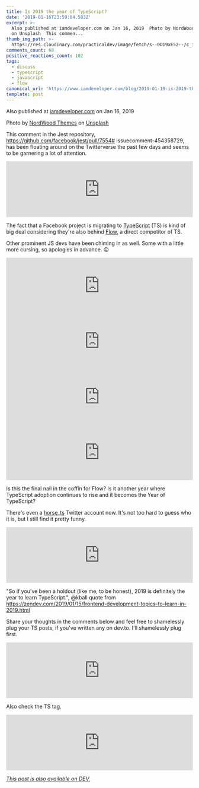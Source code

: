 ```yaml
---
title: Is 2019 the year of TypeScript?
date: '2019-01-16T23:59:04.583Z'
excerpt: >-
  Also published at iamdeveloper.com on Jan 16, 2019  Photo by NordWood Themes
  on Unsplash  This commen...
thumb_img_path: >-
  https://res.cloudinary.com/practicaldev/image/fetch/s--0D19xE52--/c_imagga_scale,f_auto,fl_progressive,h_420,q_auto,w_1000/https://thepracticaldev.s3.amazonaws.com/i/eoz2gg948ys22w1ir00h.jpg
comments_count: 68
positive_reactions_count: 102
tags:
  - discuss
  - typescript
  - javascript
  - flow
canonical_url: 'https://www.iamdeveloper.com/blog/2019-01-19-is-2019-the-year-of-typescript/'
template: post
---
```



Also published at [iamdeveloper.com](https://www.iamdeveloper.com/blog/2019-01-19-is-2019-the-year-of-typescript/) on Jan 16, 2019

Photo by [NordWood Themes](https://unsplash.com/photos/C0sW3yscQXc?utm_source=unsplash&utm_medium=referral&utm_content=creditCopyText) on [Unsplash](https://unsplash.com/search/photos/this-is-the-year?utm_source=unsplash&utm_medium=referral&utm_content=creditCopyText)

This comment in the Jest repository, https://github.com/facebook/jest/pull/7554# issuecomment-454358729, has been floating around on the Twitterverse the past few days and seems to be garnering a lot of attention.


<iframe class="liquidTag" src="https://dev.to/embed/twitter?args=1085396444201275392" style="border: 0; width: 100%;"></iframe>


The fact that a Facebook project is migrating to [TypeScript](http://www.typescriptlang.org) (TS) is kind of big deal considering they're also behind [Flow](https://flowtype.org), a direct competitor of TS.

Other prominent JS devs have been chiming in as well. Some with a little more cursing, so apologies in advance. 😉


<iframe class="liquidTag" src="https://dev.to/embed/twitter?args=1064649666275340288" style="border: 0; width: 100%;"></iframe>



<iframe class="liquidTag" src="https://dev.to/embed/twitter?args=1075853845048188929" style="border: 0; width: 100%;"></iframe>



<iframe class="liquidTag" src="https://dev.to/embed/twitter?args=1057097944082591744" style="border: 0; width: 100%;"></iframe>



<iframe class="liquidTag" src="https://dev.to/embed/twitter?args=1079106970953560065" style="border: 0; width: 100%;"></iframe>


Is this the final nail in the coffin for Flow? Is it another year where TypeScript adoption continues to rise and it becomes the Year of TypeScript?

There's even a [horse_ts](https://twitter.com/horse_ts) Twitter account now. It's not too hard to guess who it is, but I still find it pretty funny.


<iframe class="liquidTag" src="https://dev.to/embed/twitter?args=1084989367670603776" style="border: 0; width: 100%;"></iframe>


"So if you’ve been a holdout (like me, to be honest), 2019 is definitely the year to learn TypeScript.", @kball quote from https://zendev.com/2019/01/15/frontend-development-topics-to-learn-in-2019.html

Share your thoughts in the comments below and feel free to shamelessly plug your TS posts, if you've written any on dev.to. I'll shamelessly plug first.


<iframe class="liquidTag" src="https://dev.to/embed/link?args=https%3A%2F%2Fdev.to%2Fnickytonline%2Fwhy-you-might-want-to-consider-using-typescript-6j3" style="border: 0; width: 100%;"></iframe>


Also check the TS tag.


<iframe class="liquidTag" src="https://dev.to/embed/tag?args=typescript" style="border: 0; width: 100%;"></iframe>


*[This post is also available on DEV.](https://dev.to/nickytonline/is-2019-the-year-of-typescript-18p2)*


<script>
const parent = document.getElementsByTagName('head')[0];
const script = document.createElement('script');
script.type = 'text/javascript';
script.src = 'https://cdnjs.cloudflare.com/ajax/libs/iframe-resizer/4.1.1/iframeResizer.min.js';
script.charset = 'utf-8';
script.onload = function() {
    window.iFrameResize({}, '.liquidTag');
};
parent.appendChild(script);
</script>    
